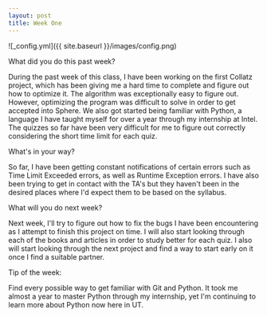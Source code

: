 ```yaml
---
layout: post
title: Week One
---
```


![_config.yml]({{ site.baseurl }}/images/config.png)

What did you do this past week?

During the past week of this class, I have been working on the first Collatz project, which has been giving me a hard time to complete and figure out how to optimize it. The algorithm was exceptionally easy to figure out. However, optimizing the program was difficult to solve in order to get accepted into Sphere. We also got started being familiar with Python, a language I have taught myself for over a year through my internship at Intel. The quizzes so far have been very difficult for me to figure out correctly considering the short time limit for each quiz.

What's in your way?

So far, I have been getting constant notifications of certain errors such as Time Limit Exceeded errors, as well as Runtime Exception errors. I have also been trying to get in contact with the TA's but they haven't been in the desired places where I'd expect them to be based on the syllabus.

What will you do next week?

Next week, I'll try to figure out how to fix the bugs I have been encountering as I attempt to finish this project on time. I will also start looking through each of the books and articles in order to study better for each quiz. I also will start looking through the next project and find a way to start early on it once I find a suitable partner.

Tip of the week:

Find every possible way to get familiar with Git and Python. It took me almost a year to master Python through my internship, yet I'm continuing to learn more about Python now here in UT.
